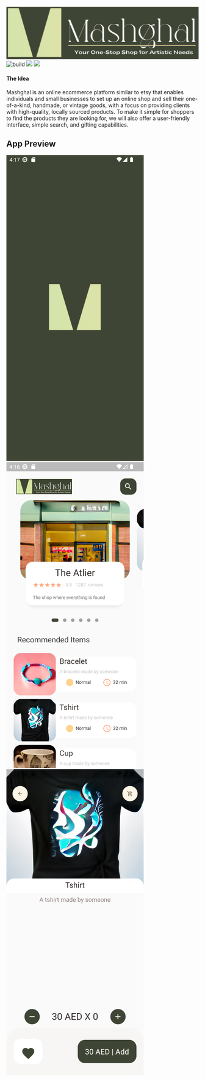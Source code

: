 ![logo](./assets/images/mushaghal_logo.png)  
![build](https://github.com/Hussain-Aziz/Mushaghal-Mobile-App/actions/workflows/build.yml/badge.svg) ![](https://tokei.rs/b1/github/Hussain-Aziz/Mushaghal-Mobile-App?category=lines) ![](https://img.shields.io/github/languages/top/Hussain-Aziz/Mushaghal-Mobile-App)
#### The Idea
Mashghal is an online ecommerce platform similar to etsy that enables individuals and small businesses to set up an online shop and sell their one-of-a-kind, handmade, or vintage goods, with a focus on providing clients with high-quality, locally sourced products. To make it simple for shoppers to find the products they are looking for, we will also offer a user-friendly interface, simple search, and gifting capabilities. 
## App Preview
![splash](./assets/images/splash_screen.png) ![home](./assets/images/home_page.png) ![show](./assets/images/add_item.png)
